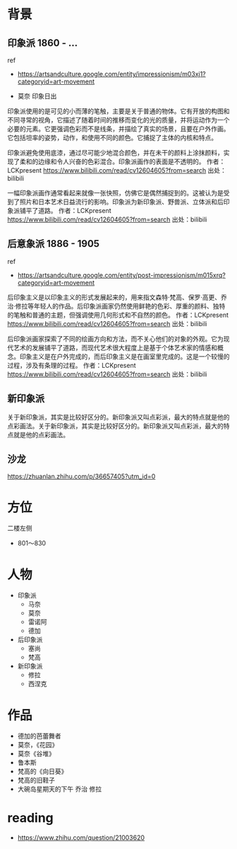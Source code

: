 # 背景

## 印象派 1860 - ...

ref
- https://artsandculture.google.com/entity/impressionism/m03xj1?categoryid=art-movement

- 莫奈 印象日出

印象派使用的是可见的小而薄的笔触，主要是关于普通的物体。它有开放的构图和不同寻常的视角，它描述了随着时间的推移而变化的光的质量，并将运动作为一个必要的元素。它更强调色彩而不是线条，并描绘了真实的场景，且要在户外作画。它包括坦率的姿势，动作，和使用不同的颜色。它捕捉了主体的内核和特点。

印象派避免使用底漆，通过尽可能少地混合颜色，并在未干的颜料上涂抹颜料，实现了柔和的边缘和令人兴奋的色彩混合。印象派画作的表面是不透明的。 作者：LCKpresent https://www.bilibili.com/read/cv12604605?from=search 出处：bilibili

一幅印象派画作通常看起来就像一张快照，仿佛它是偶然捕捉到的。这被认为是受到了照片和日本艺术日益流行的影响。印象派为新印象派、野兽派、立体派和后印象派铺平了道路。 作者：LCKpresent https://www.bilibili.com/read/cv12604605?from=search 出处：bilibili

## 后意象派 1886 - 1905

ref
- https://artsandculture.google.com/entity/post-impressionism/m015xrq?categoryid=art-movement

后印象主义是以印象主义的形式发展起来的，用来指文森特·梵高、保罗·高更、乔治·修拉等年轻人的作品。后印象派画家仍然使用鲜艳的色彩、厚重的颜料、独特的笔触和普通的主题，但强调使用几何形式和不自然的颜色。 作者：LCKpresent https://www.bilibili.com/read/cv12604605?from=search 出处：bilibili

后印象派画家探索了不同的绘画方向和方法，而不关心他们的对象的外观。它为现代艺术的发展铺平了道路，而现代艺术很大程度上是基于个体艺术家的情感和概念。印象主义是在户外完成的，而后印象主义是在画室里完成的。这是一个较慢的过程，涉及有条理的过程。 作者：LCKpresent https://www.bilibili.com/read/cv12604605?from=search 出处：bilibili

## 新印象派
关于新印象派，其实是比较好区分的。新印象派又叫点彩派，最大的特点就是他的点彩画法。关于新印象派，其实是比较好区分的。新印象派又叫点彩派，最大的特点就是他的点彩画法。

## 沙龙
https://zhuanlan.zhihu.com/p/36657405?utm_id=0

# 方位
二楼左侧
- 801～830

# 人物
- 印象派
    - 马奈
    - 莫奈
    - 雷诺阿
    - 德加
- 后印象派
    - 塞尚
    - 梵高
- 新印象派
    - 修拉
    - 西涅克

# 作品
- 德加的芭蕾舞者
- 莫奈，《花园》
- 莫奈《谷堆》
- 鲁本斯
- 梵高的《向日葵》
- 梵高的旧鞋子
- 大碗岛星期天的下午 乔治 修拉

# reading
- https://www.zhihu.com/question/21003620
